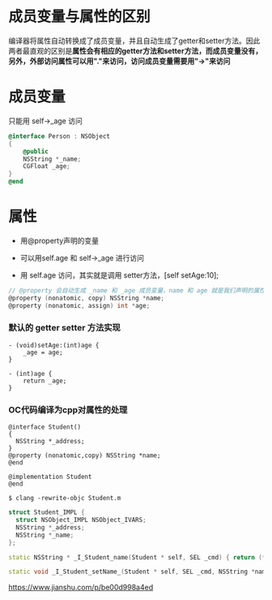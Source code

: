 # 成员变量与属性的区别

编译器将属性自动转换成了成员变量，并且自动生成了getter和setter方法。因此两者最直观的区别是**属性会有相应的getter方法和setter方法，而成员变量没有，另外，外部访问属性可以用"."来访问，访问成员变量需要用"->"来访问**

# 成员变量

只能用 self->_age 访问

``` objective-c
@interface Person : NSObject
{
    @public
    NSString *_name;
    CGFloat _age;
}
@end
```



# 属性

- 用@property声明的变量

- 可以用self.age 和 self->_age 进行访问

- 用 self.age 访问，其实就是调用 setter方法，[self setAge:10];

``` objective-c
// @property 会自动生成 _name 和 _age 成员变量，name 和 age 就是我们声明的属性
@property (nonatomic, copy) NSString *name;
@property (nonatomic, assign) int *age;
```



### 默认的 getter setter 方法实现

``` objc
- (void)setAge:(int)age {
    _age = age;
}

- (int)age {
    return _age;
}
```





### OC代码编译为cpp对属性的处理

``` objc
@interface Student()
{
  NSString *_address;
}
@property (nonatomic,copy) NSString *name;
@end

@implementation Student
@end
```



``` shell
$ clang -rewrite-objc Student.m
```



``` c++
struct Student_IMPL {
  struct NSObject_IMPL NSObject_IVARS;
  NSString *_address;
  NSString *_name;
};

static NSString * _I_Student_name(Student * self, SEL _cmd) { return (*(NSString **)((char *)self + OBJC_IVAR_$_Student$_name)); }

static void _I_Student_setName_(Student * self, SEL _cmd, NSString *name) { objc_setProperty (self, _cmd, __OFFSETOFIVAR__(struct Student, _name), (id)name, 0, 1); }
```



https://www.jianshu.com/p/be00d998a4ed